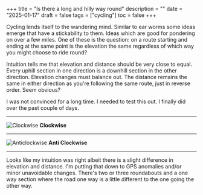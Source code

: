 +++
title = "Is there a long and hilly way round"
description = ""
date = "2025-01-17"
draft = false
tags = ["cycling"]
toc = false
+++

Cycling lends itself to the wandering mind. Similar to ear worms some ideas emerge that have a stickability to them. Ideas which are good for pondering on over a few miles. One of these is the question: on a route starting and ending at the same point is the elevation the same regardless of which way you might choose to ride round?  

Intuition tells me that elevation and distance should be very close to equal. Every uphill section in one direction is a downhill section in the other direction. Elevation changes must balance out. The distance remains the same in either direction as you're following the same route, just in reverse order. Seem obvious?

I was not convinced for a long time. I needed to test this out. I finally did over the past couple of days.

---

![Clockwise](https://i.ibb.co/pjxBVSGQ/card-1.png)
**Clockwise**

---

![Anticlockwise](https://i.ibb.co/5XGGphnr/card-2.png)
**Anti Clockwise**

---

Looks like my intuition was right albeit there is a slight difference in elevation and distance. I'm putting that down to GPS anomalies and/or minor unavoidable changes. There's two or three roundabouts and a one way section where the road one way is a little different to the one going the other way.